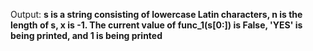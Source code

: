 Output: **s is a string consisting of lowercase Latin characters, n is the length of s, x is -1. The current value of func_1(s[0:]) is False, 'YES' is being printed, and 1 is being printed**